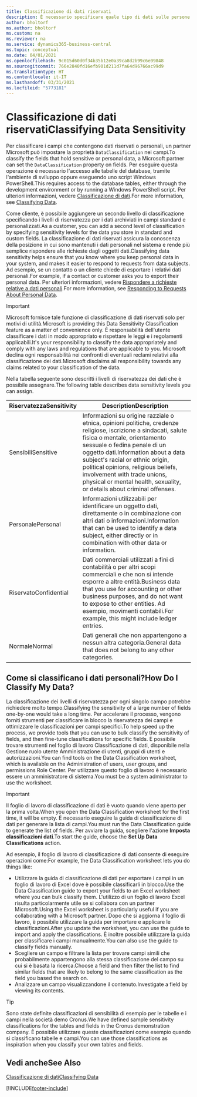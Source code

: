 ```yaml
---
title: Classificazione di dati riservati
description: È necessario specificare quale tipo di dati sulle persone memorizzare in modo da rispondere alle richieste dell'oggetto dati.
author: bholtorf
ms.author: bholtorf
ms.custom: na
ms.reviewer: na
ms.service: dynamics365-business-central
ms.topic: conceptual
ms.date: 04/01/2021
ms.openlocfilehash: 9c015d60d0f34b35b12e0a39ca8d2b99c6e09848
ms.sourcegitcommit: 766e2840fd16efb901d211d7fa64d96766ac99d9
ms.translationtype: HT
ms.contentlocale: it-IT
ms.lasthandoff: 03/31/2021
ms.locfileid: "5773181"
---
```

# <a name="classifying-data-sensitivity"></a><span data-ttu-id="c1568-103">Classificazione di dati riservati</span><span class="sxs-lookup"><span data-stu-id="c1568-103">Classifying Data Sensitivity</span></span>
<span data-ttu-id="c1568-104">Per classificare i campi che contengono dati riservati o personali, un partner Microsoft può impostare la proprietà ```DataClassification``` nei campi.</span><span class="sxs-lookup"><span data-stu-id="c1568-104">To classify the fields that hold sensitive or personal data, a Microsoft partner can set the ```DataClassification``` property on fields.</span></span> <span data-ttu-id="c1568-105">Per eseguire questa operazione è necessario l'accesso alle tabelle del database, tramite l'ambiente di sviluppo oppure eseguendo uno script Windows PowerShell.</span><span class="sxs-lookup"><span data-stu-id="c1568-105">This requires access to the database tables, either through the development environment or by running a Windows PowerShell script.</span></span> <span data-ttu-id="c1568-106">Per ulteriori informazioni, vedere [Classificazione di dati](/dynamics365/business-central/dev-itpro/developer/devenv-classifying-data).</span><span class="sxs-lookup"><span data-stu-id="c1568-106">For more information, see [Classifying Data](/dynamics365/business-central/dev-itpro/developer/devenv-classifying-data).</span></span>  

<span data-ttu-id="c1568-107">Come cliente, è possibile aggiungere un secondo livello di classificazione specificando i livelli di riservatezza per i dati archiviati in campi standard e personalizzati.</span><span class="sxs-lookup"><span data-stu-id="c1568-107">As a customer, you can add a second level of classification by specifying sensitivity levels for the data you store in standard and custom fields.</span></span> <span data-ttu-id="c1568-108">La classificazione di dati riservati assicura la conoscenza della posizione in cui sono mantenuti i dati personali nel sistema e rende più semplice rispondere alle richieste dagli oggetti dati.</span><span class="sxs-lookup"><span data-stu-id="c1568-108">Classifying data sensitivity helps ensure that you know where you keep personal data in your system, and makes it easier to respond to requests from data subjects.</span></span> <span data-ttu-id="c1568-109">Ad esempio, se un contatto o un cliente chiede di esportare i relativi dati personali.</span><span class="sxs-lookup"><span data-stu-id="c1568-109">For example, if a contact or customer asks you to export their personal data.</span></span> <span data-ttu-id="c1568-110">Per ulteriori informazioni, vedere [Rispondere a richieste relative a dati personali](admin-responding-to-requests-about-personal-data.md).</span><span class="sxs-lookup"><span data-stu-id="c1568-110">For more information, see [Responding to Requests About Personal Data](admin-responding-to-requests-about-personal-data.md).</span></span>

> [!Important]
> <span data-ttu-id="c1568-111">Microsoft fornisce tale funzione di classificazione di dati riservati solo per motivi di utilità.</span><span class="sxs-lookup"><span data-stu-id="c1568-111">Microsoft is providing this Data Sensitivity Classification feature as a matter of convenience only.</span></span> <span data-ttu-id="c1568-112">È responsabilità dell'utente classificare i dati in modo appropriato e rispettare le leggi e i regolamenti applicabili.</span><span class="sxs-lookup"><span data-stu-id="c1568-112">It's your responsibility to classify the data appropriately and comply with any laws and regulations that are applicable to you.</span></span> <span data-ttu-id="c1568-113">Microsoft declina ogni responsabilità nei confronti di eventuali reclami relativi alla classificazione dei dati.</span><span class="sxs-lookup"><span data-stu-id="c1568-113">Microsoft disclaims all responsibility towards any claims related to your classification of the data.</span></span>  

<span data-ttu-id="c1568-114">Nella tabella seguente sono descritti i livelli di riservatezza dei dati che è possibile assegnare.</span><span class="sxs-lookup"><span data-stu-id="c1568-114">The following table describes data sensitivity levels you can assign.</span></span>

|<span data-ttu-id="c1568-115">Riservatezza</span><span class="sxs-lookup"><span data-stu-id="c1568-115">Sensitivity</span></span>|<span data-ttu-id="c1568-116">Description</span><span class="sxs-lookup"><span data-stu-id="c1568-116">Description</span></span>|
|----|----|
|<span data-ttu-id="c1568-117">Sensibili</span><span class="sxs-lookup"><span data-stu-id="c1568-117">Sensitive</span></span> | <span data-ttu-id="c1568-118">Informazioni su origine razziale o etnica, opinioni politiche, credenze religiose, iscrizione a sindacati, salute fisica o mentale, orientamento sessuale o fedina penale di un oggetto dati.</span><span class="sxs-lookup"><span data-stu-id="c1568-118">Information about a data subject's racial or ethnic origin, political opinions, religious beliefs, involvement with trade unions, physical or mental health, sexuality, or details about criminal offenses.</span></span> |
|<span data-ttu-id="c1568-119">Personale</span><span class="sxs-lookup"><span data-stu-id="c1568-119">Personal</span></span> | <span data-ttu-id="c1568-120">Informazioni utilizzabili per identificare un oggetto dati, direttamente o in combinazione con altri dati o informazioni.</span><span class="sxs-lookup"><span data-stu-id="c1568-120">Information that can be used to identify a data subject, either directly or in combination with other data or information.</span></span>|
|<span data-ttu-id="c1568-121">Riservato</span><span class="sxs-lookup"><span data-stu-id="c1568-121">Confidential</span></span> | <span data-ttu-id="c1568-122">Dati commerciali utilizzati a fini di contabilità o per altri scopi commerciali e che non si intende esporre a altre entità.</span><span class="sxs-lookup"><span data-stu-id="c1568-122">Business data that you use for accounting or other business purposes, and do not want to expose to other entities.</span></span> <span data-ttu-id="c1568-123">Ad esempio, movimenti contabili.</span><span class="sxs-lookup"><span data-stu-id="c1568-123">For example, this might include ledger entries.</span></span>|
|<span data-ttu-id="c1568-124">Normale</span><span class="sxs-lookup"><span data-stu-id="c1568-124">Normal</span></span> | <span data-ttu-id="c1568-125">Dati generali che non appartengono a nessun altra categoria.</span><span class="sxs-lookup"><span data-stu-id="c1568-125">General data that does not belong to any other categories.</span></span>|

## <a name="how-do-i-classify-my-data"></a><span data-ttu-id="c1568-126">Come si classificano i dati personali?</span><span class="sxs-lookup"><span data-stu-id="c1568-126">How Do I Classify My Data?</span></span>
<span data-ttu-id="c1568-127">La classificazione dei livelli di riservatezza per ogni singolo campo potrebbe richiedere molto tempo.</span><span class="sxs-lookup"><span data-stu-id="c1568-127">Classifying the sensitivity of a large number of fields one-by-one would take a long time.</span></span> <span data-ttu-id="c1568-128">Per accelerare il processo, vengono forniti strumenti per classificare in blocco la riservatezza dei campi e ottimizzare le classificazioni per campi specifici.</span><span class="sxs-lookup"><span data-stu-id="c1568-128">To help speed up the process, we provide tools that you can use to bulk classify the sensitivity of fields, and then fine-tune classifications for specific fields.</span></span> <span data-ttu-id="c1568-129">È possibile trovare strumenti nel foglio di lavoro Classificazione di dati, disponibile nella Gestione ruolo utente Amministrazione di utenti, gruppi di utenti e autorizzazioni.</span><span class="sxs-lookup"><span data-stu-id="c1568-129">You can find tools on the Data Classification worksheet, which is available on the Administration of users, user groups, and permissions Role Center.</span></span> <span data-ttu-id="c1568-130">Per utilizzare questo foglio di lavoro è necessario essere un amministratore di sistema.</span><span class="sxs-lookup"><span data-stu-id="c1568-130">You must be a system administrator to use the worksheet.</span></span>

> [!Important]
> <span data-ttu-id="c1568-131">Il foglio di lavoro di classificazione di dati è vuoto quando viene aperto per la prima volta.</span><span class="sxs-lookup"><span data-stu-id="c1568-131">When you open the Data Classification worksheet for the first time, it will be empty.</span></span> <span data-ttu-id="c1568-132">È necessario eseguire la guida di classificazione di dati per generare la lista di campi.</span><span class="sxs-lookup"><span data-stu-id="c1568-132">You must run the Data Classification guide to generate the list of fields.</span></span> <span data-ttu-id="c1568-133">Per avviare la guida, scegliere l'azione **Imposta classificazioni dati**.</span><span class="sxs-lookup"><span data-stu-id="c1568-133">To start the guide, choose the **Set Up Data Classifications** action.</span></span>

<span data-ttu-id="c1568-134">Ad esempio, il foglio di lavoro di classificazione di dati consente di eseguire operazioni come:</span><span class="sxs-lookup"><span data-stu-id="c1568-134">For example, the Data Classification worksheet lets you do things like:</span></span>  

* <span data-ttu-id="c1568-135">Utilizzare la guida di classificazione di dati per esportare i campi in un foglio di lavoro di Excel dove è possibile classificarli in blocco.</span><span class="sxs-lookup"><span data-stu-id="c1568-135">Use the Data Classification guide to export your fields to an Excel worksheet where you can bulk classify them.</span></span> <span data-ttu-id="c1568-136">L'utilizzo di un foglio di lavoro Excel risulta particolarmente utile se si collabora con un partner Microsoft.</span><span class="sxs-lookup"><span data-stu-id="c1568-136">Using the Excel worksheet is particularly useful if you are collaborating with a Microsoft partner.</span></span> <span data-ttu-id="c1568-137">Dopo che si aggiorna il foglio di lavoro, è possibile utilizzare la guida per importare e applicare le classificazioni.</span><span class="sxs-lookup"><span data-stu-id="c1568-137">After you update the worksheet, you can use the guide to import and apply the classifications.</span></span> <span data-ttu-id="c1568-138">È inoltre possibile utilizzare la guida per classificare i campi manualmente.</span><span class="sxs-lookup"><span data-stu-id="c1568-138">You can also use the guide to classify fields manually.</span></span>  
* <span data-ttu-id="c1568-139">Scegliere un campo e filtrare la lista per trovare campi simili che probabilmente appartengono alla stessa classificazione del campo su cui si è basata la ricerca.</span><span class="sxs-lookup"><span data-stu-id="c1568-139">Choose a field and then filter the list to find similar fields that are likely to belong to the same classification as the field you based the search on.</span></span>  
* <span data-ttu-id="c1568-140">Analizzare un campo visualizzandone il contenuto.</span><span class="sxs-lookup"><span data-stu-id="c1568-140">Investigate a field by viewing its contents.</span></span>  

> [!Tip]
> <span data-ttu-id="c1568-141">Sono state definite classificazioni di sensibilità di esempio per le tabelle e i campi nella società demo Cronus.</span><span class="sxs-lookup"><span data-stu-id="c1568-141">We have defined sample sensitivity classifications for the tables and fields in the Cronus demonstration company.</span></span> <span data-ttu-id="c1568-142">È possibile utilizzare queste classificazioni come esempio quando si classificano tabelle e campi.</span><span class="sxs-lookup"><span data-stu-id="c1568-142">You can use those classifications as inspiration when you classify your own tables and fields.</span></span>

## <a name="see-also"></a><span data-ttu-id="c1568-143">Vedi anche</span><span class="sxs-lookup"><span data-stu-id="c1568-143">See Also</span></span>

[<span data-ttu-id="c1568-144">Classificazione di dati</span><span class="sxs-lookup"><span data-stu-id="c1568-144">Classifying Data</span></span>](/dynamics365/business-central/dev-itpro/developer/devenv-classifying-data)  


[!INCLUDE[footer-include](includes/footer-banner.md)]